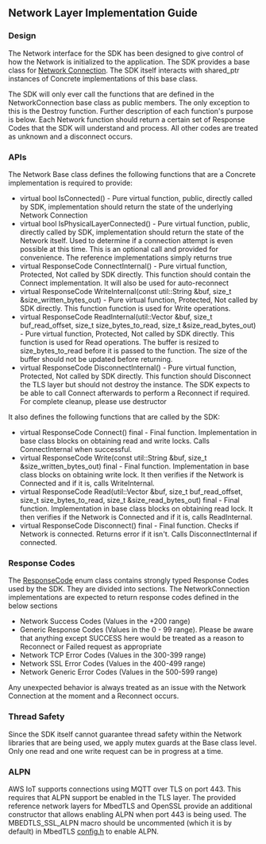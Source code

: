 ## Network Layer Implementation Guide

### Design
The Network interface for the SDK has been designed to give control of how the Network is initialized to the application. The SDK provides a base class for [Network Connection](https://github.com/aws/aws-iot-device-sdk-cpp/blob/master/include/NetworkConnection.hpp). The SDK itself interacts with shared_ptr instances of Concrete implementations of this base class.

The SDK will only ever call the functions that are defined in the NetworkConnection base class as public members. The only exception to this is the Destroy function. Further description of each function's purpose is below. Each Network function should return a certain set of Response Codes that the SDK will understand and process. All other codes are treated as unknown and a disconnect occurs.

### APIs
The Network Base class defines the following functions that are a Concrete implementation is required to provide:
 
 * virtual bool IsConnected() - Pure virtual function, public, directly called by SDK, implementation should return the state of the underlying Network Connection 	 
 * virtual bool IsPhysicalLayerConnected() - Pure virtual function, public, directly called by SDK, implementation should return the state of the Network itself. Used to determine if a connection attempt is even possible at this time. This is an optional call and provided for convenience. The reference implementations simply returns true
 * virtual ResponseCode ConnectInternal() - Pure virtual function, Protected, Not called by SDK directly. This function should contain the Connect implementation. It will also be used for auto-reconnect
 * virtual ResponseCode WriteInternal(const util::String &buf, size_t &size_written_bytes_out) - Pure virtual function, Protected, Not called by SDK directly. This function function is used for Write operations.
 * virtual ResponseCode ReadInternal(util::Vector<unsigned char> &buf, size_t buf_read_offset, size_t size_bytes_to_read, size_t &size_read_bytes_out) - Pure virtual function, Protected, Not called by SDK directly. This function is used for Read operations. The buffer is resized to size_bytes_to_read before it is passed to the function. The size of the buffer should not be updated before returning.
 * virtual ResponseCode DisconnectInternal() - Pure virtual function, Protected, Not called by SDK directly. This function should Disconnect the TLS layer but should not destroy the instance. The SDK expects to be able to call Connect afterwards to perform a Reconnect if required. For complete cleanup, please use destructor

It also defines the following functions that are called by the SDK:
 * virtual ResponseCode Connect() final - Final function. Implementation in base class blocks on obtaining read and write locks. Calls ConnectInternal when successful.
 * virtual ResponseCode Write(const util::String &buf, size_t &size_written_bytes_out) final - Final function. Implementation in base class blocks on obtaining write lock. It then verifies if the Network is Connected and if it is, calls WriteInternal.
 * virtual ResponseCode Read(util::Vector<unsigned char> &buf, size_t buf_read_offset, size_t size_bytes_to_read, size_t &size_read_bytes_out) final - Final function. Implementation in base class blocks on obtaining read lock. It then verifies if the Network is Connected and if it is, calls ReadInternal.
 * virtual ResponseCode Disconnect() final - Final function. Checks if Network is connected. Returns error if it isn't. Calls DisconnectInternal if connected.

### Response Codes
The [ResponseCode](https://github.com/aws/aws-iot-device-sdk-cpp/blob/master/include/ResponseCode.hpp) enum class contains strongly typed Response Codes used by the SDK. They are divided into sections. The NetworkConnection implementations are expected to return response codes defined in the below sections
 
 * Network Success Codes (Values in the +200 range)
 * Generic Response Codes (Values in the 0 - 99 range). Please be aware that anything except SUCCESS here would be treated as a reason to Reconnect or Failed request as appropriate
 * Network TCP Error Codes (Values in the 300-399 range)
 * Network SSL Error Codes (Values in the 400-499 range)
 * Network Generic Error Codes (Values in the 500-599 range)
 
Any unexpected behavior is always treated as an issue with the Network Connection at the moment and a Reconnect occurs.

### Thread Safety
Since the SDK itself cannot guarantee thread safety within the Network libraries that are being used, we apply mutex guards at the Base class level. Only one read and one write request can be in progress at a time.

### ALPN
AWS IoT supports connections using MQTT over TLS on port 443. This requires that ALPN support be enabled in the TLS layer. The provided reference network layers for MbedTLS and OpenSSL provide an additional constructor that allows enabling ALPN when port 443 is being used. The MBEDTLS_SSL_ALPN macro should be uncommented (which it is by default) in MbedTLS [config.h](https://github.com/ARMmbed/mbedtls/blob/development/include/mbedtls/config.h) to enable ALPN.
